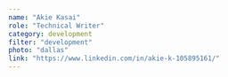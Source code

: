 ```yaml
---
name: "Akie Kasai"
role: "Technical Writer"
category: development
filter: "development"
photo: "dallas"
link: "https://www.linkedin.com/in/akie-k-105895161/"
---
```

